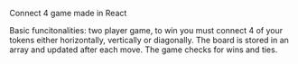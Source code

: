 Connect 4 game made in React

Basic funcitonalities: two player game, to win you must connect 4 of your tokens either horizontally, vertically or diagonally. The board is stored in an array and updated after each move. The game checks for wins and ties.
